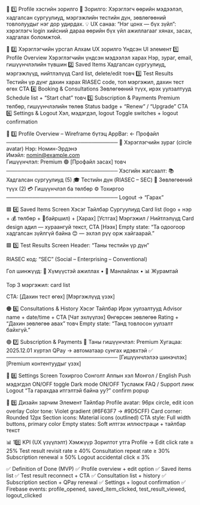 🧭 1️⃣ Profile хэсгийн зорилго
🎯 Зорилго:
Хэрэглэгч өөрийн мэдээлэл, хадгалсан сургуулиуд, мэргэжлийн тестийн дүн, зөвлөгөөний товлолуудыг нэг дор удирдах.
💡 UX санаа:
 “Нэг цонх — бүх зүйл”: хэрэглэгч login хийсний дараа өөрийн бүх үйл ажиллагааг хянах, засах, хадгалах боломжтой.

🧩 2️⃣ Хэрэглэгчийн урсгал
Алхам
UX зорилго
Үндсэн UI элемент
1️⃣ Profile Overview
Хэрэглэгчийн үндсэн мэдээлэл харах
Нэр, зураг, email, гишүүнчлэлийн түвшин
2️⃣ Saved Items
Хадгалсан сургуулиуд, мэргэжлүүд, нийтлэлүүд
Card list, delete/edit товч
3️⃣ Test Results
Тестийн үр дүнг дахин харах
RIASEC code, топ мэргэжил, дахин тест өгөх CTA
4️⃣ Booking & Consultations
Зөвлөгөөний түүх, ирэх уулзалтууд
Schedule list + “Start chat” товч
5️⃣ Subscription & Payments
Premium төлбөр, гишүүнчлэлийн төлөв
Status badge + “Renew” / “Upgrade” CTA
6️⃣ Settings & Logout
Хэл, мэдэгдэл, logout
Toggle switches + logout confirmation


🧱 3️⃣ Profile Overview – Wireframe бүтэц
AppBar:  ←  Профайл
──────────────────────────────
👤 Хэрэглэгчийн зураг (circle avatar)
Нэр: Номин-Эрдэнэ  
Имэйл: nomin@example.com  
Гишүүнчлэл: Premium 🟢
[Профайл засах] товч
──────────────────────────────
Хэсгийн жагсаалт:
📚 Хадгалсан сургуулиуд (5)
🎓 Тестийн дүн (RIASEC – SEC)
💬 Зөвлөгөөний түүх (2)
💳 Гишүүнчлэл ба төлбөр
⚙️ Тохиргоо
──────────────────────────────
Logout → “Гарах”


🟦 4️⃣ Saved Items Screen
Хэсэг
Тайлбар
Сургуулиуд
Card list (logo + нэр + 💰 төлбөр + 📍байршил) + [Харах] [Устгах]
Мэргэжил / Нийтлэлүүд
Card design адил — хураангуй текст, CTA [Нээх]
Empty state: “Та одоогоор хадгалсан зүйлгүй байна 😊 — эхлэл рүү орж хайгаарай.”




🟩 5️⃣ Test Results Screen
Header: “Таны тестийн үр дүн”


RIASEC код: “SEC” (Social – Enterprising – Conventional)


Гол шинжүүд: 🧠 Хүмүүстэй ажиллах • 💼 Манлайлах • 📊 Журамтай


Top 3 мэргэжил: card list


CTA: [Дахин тест өгөх] [Мэргэжлүүд үзэх]



🟠 6️⃣ Consultations & History
Хэсэг
Тайлбар
Ирэх уулзалтууд
Advisor name + date/time + CTA [Чат эхлүүлэх]
Өнгөрсөн зөвлөгөө
Rating + “Дахин зөвлөгөө авах” товч
Empty state: “Танд товлосон уулзалт байхгүй.”




🟣 7️⃣ Subscription & Payments
💎 Таны гишүүнчлэл: Premium
Хугацаа: 2025.12.01 хүртэл
QPay → автоматаар сунгах идэвхтэй ✅
──────────────────────────────
[Гишүүнчлэлээ шинэчлэх]
[Premium контентуудыг үзэх]


🧠 8️⃣ Settings Screen
Тохиргоо
Сонголт
Аппын хэл
Монгол / English
Push мэдэгдэл
ON/OFF toggle
Dark mode
ON/OFF
Тусламж
FAQ / Support линк
Logout
“Та гарахдаа итгэлтэй байна уу?” confirm popup


🎨 9️⃣ Дизайн зарчим
Элемент
Тайлбар
Profile avatar:
96px circle, edit icon overlay
Color tone:
Violet gradient (#6F63F7 → #9D5CFF)
Card corner:
Rounded 12px
Section icons:
Material icons (outlined)
CTA style:
Full width buttons, primary color
Empty states:
Soft илтгэх иллюстраци + тайлбар текст


📊 10️⃣ KPI (UX үзүүлэлт)
Хэмжүүр
Зорилтот утга
Profile → Edit click rate
≥ 25%
Test result revisit rate
≥ 40%
Consultation repeat rate
≥ 30%
Subscription renewal
≥ 50%
Logout accidental click
≤ 3%


✅ Definition of Done (MVP)
✅ Profile overview + edit option
 ✅ Saved items list
 ✅ Test result reconnect + CTA
 ✅ Consultation list + history
 ✅ Subscription section + QPay renewal
 ✅ Settings + logout confirmation
 ✅ Firebase events: profile_opened, saved_item_clicked, test_result_viewed, logout_clicked

